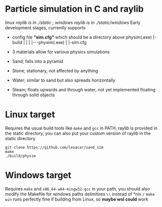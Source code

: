 # Particle simulation in C and raylib
*linux raylib is in ./static ; windows raylib is in ./static/windows*
Early development stages, currently supports 
- config file **"sim.cfg"** which should be a directory above physim(.exe)
 |-build
 |    |
 |    |---physim(.exe)
 |
 |-sim.cfg

- 3 materials allow for various physics simulations
- Sand; falls into a pyramid
- Stone; stationary, not affected by anything
- Water; similar to sand but also spreads horizontally
- Steam; floats upwards and through water, not yet implemented floating through solid objects 

# Linux target
Requires the usual build tools like ```make``` and ```gcc``` in PATH, raylib is provided in the static directory, you can also put your custom version of raylib in the static directory
```
git clone https://github.com/lesacar/sand_sim
make
./build/physim
```

# Windows target
Requires ```make``` and ```x86_64-w64-mingw32-gcc``` in your path, you should also modify the Makefile for windows paths delimitires ```\\``` instead of *nix ```/```
```make win``` runs perfectly fine if building from Linux, so **maybe wsl could** work 

